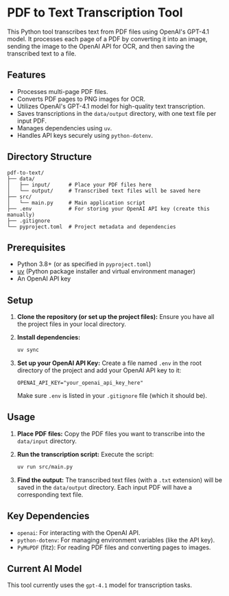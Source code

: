 # PDF to Text Transcription Tool

This Python tool transcribes text from PDF files using OpenAI's GPT-4.1 model. It processes each page of a PDF by converting it into an image, sending the image to the OpenAI API for OCR, and then saving the transcribed text to a file.

## Features

*   Processes multi-page PDF files.
*   Converts PDF pages to PNG images for OCR.
*   Utilizes OpenAI's GPT-4.1 model for high-quality text transcription.
*   Saves transcriptions in the `data/output` directory, with one text file per input PDF.
*   Manages dependencies using `uv`.
*   Handles API keys securely using `python-dotenv`.

## Directory Structure

```
pdf-to-text/
├── data/
│   ├── input/      # Place your PDF files here
│   └── output/     # Transcribed text files will be saved here
├── src/
│   └── main.py     # Main application script
├── .env            # For storing your OpenAI API key (create this manually)
├── .gitignore
└── pyproject.toml  # Project metadata and dependencies
```

## Prerequisites

*   Python 3.8+ (or as specified in `pyproject.toml`)
*   [uv](https://github.com/astral-sh/uv) (Python package installer and virtual environment manager)
*   An OpenAI API key

## Setup

1.  **Clone the repository (or set up the project files):**
    Ensure you have all the project files in your local directory.

2.  **Install dependencies:**
    ```bash
    uv sync
    ```

3.  **Set up your OpenAI API Key:**
    Create a file named `.env` in the root directory of the project and add your OpenAI API key to it:
    ```
    OPENAI_API_KEY="your_openai_api_key_here"
    ```
    Make sure `.env` is listed in your `.gitignore` file (which it should be).

## Usage

1.  **Place PDF files:**
    Copy the PDF files you want to transcribe into the `data/input` directory.

2.  **Run the transcription script:**
    Execute the script:
    ```bash
    uv run src/main.py
    ```

3.  **Find the output:**
    The transcribed text files (with a `.txt` extension) will be saved in the `data/output` directory. Each input PDF will have a corresponding text file.

## Key Dependencies

*   `openai`: For interacting with the OpenAI API.
*   `python-dotenv`: For managing environment variables (like the API key).
*   `PyMuPDF` (fitz): For reading PDF files and converting pages to images.

## Current AI Model

This tool currently uses the `gpt-4.1` model for transcription tasks.
